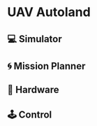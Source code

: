 # UAV Autoland

## :computer: Simulator

## :cyclone: Mission Planner

## :nut_and_bolt: Hardware

## :joystick: Control
